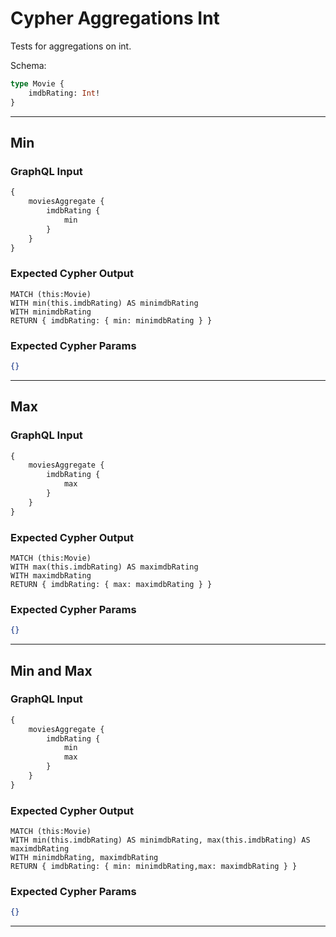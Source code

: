# Cypher Aggregations Int

Tests for aggregations on int.

Schema:

```graphql
type Movie {
    imdbRating: Int!
}
```

---

## Min

### GraphQL Input

```graphql
{
    moviesAggregate {
        imdbRating {
            min
        }
    }
}
```

### Expected Cypher Output

```cypher
MATCH (this:Movie)
WITH min(this.imdbRating) AS minimdbRating
WITH minimdbRating
RETURN { imdbRating: { min: minimdbRating } }
```

### Expected Cypher Params

```json
{}
```

---

## Max

### GraphQL Input

```graphql
{
    moviesAggregate {
        imdbRating {
            max
        }
    }
}
```

### Expected Cypher Output

```cypher
MATCH (this:Movie)
WITH max(this.imdbRating) AS maximdbRating
WITH maximdbRating
RETURN { imdbRating: { max: maximdbRating } }
```

### Expected Cypher Params

```json
{}
```

---

## Min and Max

### GraphQL Input

```graphql
{
    moviesAggregate {
        imdbRating {
            min
            max
        }
    }
}
```

### Expected Cypher Output

```cypher
MATCH (this:Movie)
WITH min(this.imdbRating) AS minimdbRating, max(this.imdbRating) AS maximdbRating
WITH minimdbRating, maximdbRating
RETURN { imdbRating: { min: minimdbRating,max: maximdbRating } }
```

### Expected Cypher Params

```json
{}
```

---
